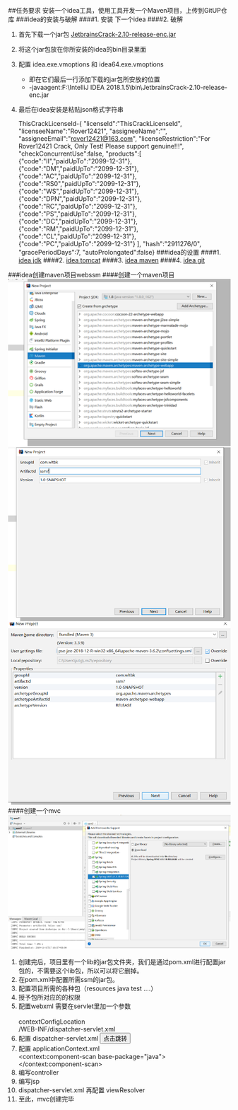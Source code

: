 ##任务要求 安装一个idea工具，使用工具开发一个Maven项目，上传到GitUP仓库
###idea的安装与破解
####1. 安装
	下一个idea
####2. 破解
1. 首先下载一个jar包 
[JetbrainsCrack-2.10-release-enc.jar](http://www.wltbk.com/An/JetbrainsCrack-2.10-release-enc.jar)  
2. 将这个jar包放在你所安装的idea的bin目录里面 
3. 配置 idea.exe.vmoptions 和 idea64.exe.vmoptions  
   * 即在它们最后一行添加下载的jar包所安放的位置
   * -javaagent:F:\IntelliJ IDEA 2018.1.5\bin\JetbrainsCrack-2.10-release-enc.jar
4. 最后在idea安装是粘贴json格式字符串  

	ThisCrackLicenseId-{
	"licenseId":"ThisCrackLicenseId",
	"licenseeName":"Rover12421",
	"assigneeName":"",
	"assigneeEmail":"rover12421@163.com",
	"licenseRestriction":"For Rover12421 Crack, Only Test! Please support genuine!!!",
	"checkConcurrentUse":false,
	"products":[
	{"code":"II","paidUpTo":"2099-12-31"},
	{"code":"DM","paidUpTo":"2099-12-31"},
	{"code":"AC","paidUpTo":"2099-12-31"},
	{"code":"RS0","paidUpTo":"2099-12-31"},
	{"code":"WS","paidUpTo":"2099-12-31"},
	{"code":"DPN","paidUpTo":"2099-12-31"},
	{"code":"RC","paidUpTo":"2099-12-31"},
	{"code":"PS","paidUpTo":"2099-12-31"},
	{"code":"DC","paidUpTo":"2099-12-31"},
	{"code":"RM","paidUpTo":"2099-12-31"},
	{"code":"CL","paidUpTo":"2099-12-31"},
	{"code":"PC","paidUpTo":"2099-12-31"}
	],
	"hash":"2911276/0",
	"gracePeriodDays":7,
	"autoProlongated":false}
###idea的设置
####1. [idea jdk](https://blog.csdn.net/qq_28289405/article/details/82698856)
####2. [idea tomcat](https://blog.csdn.net/wsjzzcbq/article/details/89463304)
####3. [idea maven](https://www.jianshu.com/p/467bd544998d)
####4. [idea git](https://jingyan.baidu.com/article/9080802232da03fd91c80fdd.html)

###idea创建maven项目webssm
####创建一个maven项目
<img src="./img/createmaven1.png"/>
<img src="./img/createmaven2.png"/>
<img src="./img/createmaven3.png"/>
####创建一个mvc
<img src="./img/createmaven4.png"/>
1. 创建完后，项目里有一个lib的jar包文件夹，我们是通过pom.xml进行配置jar包的，不需要这个lib包，所以可以将它删掉。
2. 在pom.xml中配置所需ssm的jar包。
3. 配置项目所需的各种包（resources java test ....）
4. 授予包所对应的的权限
5. 配置webxml 需要在servlet里加一个参数   
		<init-param>    
            <param-name>contextConfigLocation</param-name>  
            <param-value>/WEB-INF/dispatcher-servlet.xml</param-value>  
        </init-param>
6. 配置 dispatcher-servlet.xml
<button onclick="window.location='./txt/web.txt'">点击跳转</button>
7. 配置 applicationContext.xml       
	<context:component-scan base-package="java">  
 	</context:component-scan>
8. 编写controller
9. 编写jsp
10. dispatcher-servlet.xml 再配置 viewResolver
11. 至此，mvc创建完毕
